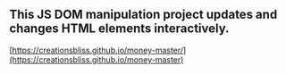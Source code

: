 ## This JS DOM manipulation project updates and changes HTML elements interactively.
[https://creationsbliss.github.io/money-master/](https://creationsbliss.github.io/money-master)
